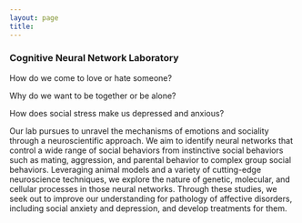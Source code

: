 ```yaml
---
layout: page
title: 
---
```


### Cognitive Neural Network Laboratory

How do we come to love or hate someone? 

Why do we want to be together or be alone? 

How does social stress make us depressed and anxious? 

Our lab pursues to unravel the mechanisms of emotions and sociality through a neuroscientific approach. We aim to identify neural networks that control a wide range of social behaviors from instinctive social behaviors such as mating, aggression, and parental behavior to complex group social behaviors. Leveraging animal models and a variety of cutting-edge neuroscience techniques, we explore the nature of genetic, molecular, and cellular processes in those neural networks. Through these studies, we seek out to improve our understanding for pathology of affective disorders, including social anxiety and depression, and develop treatments for them.



